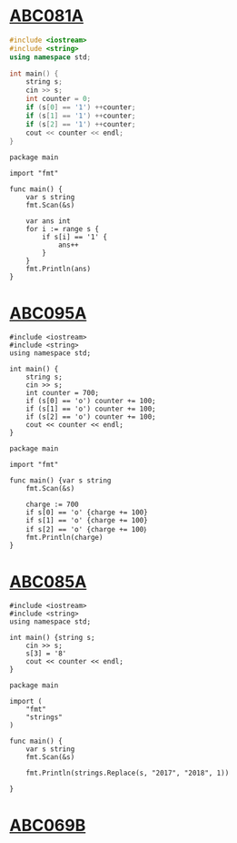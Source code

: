 # [ABC081A](https://atcoder.jp/contests/abc081/tasks/abc081_a)
```c++
#include <iostream>
#include <string>
using namespace std;

int main() {
    string s;
    cin >> s;
    int counter = 0;
    if (s[0] == '1') ++counter;
    if (s[1] == '1') ++counter;
    if (s[2] == '1') ++counter;
    cout << counter << endl;
}
```

```
package main

import "fmt"

func main() {
	var s string
	fmt.Scan(&s)
 
	var ans int
	for i := range s {
		if s[i] == '1' {
			ans++
		}
	}
	fmt.Println(ans)
}
```
# [ABC095A](https://atcoder.jp/contests/abc095/tasks/abc095_a)
```
#include <iostream>
#include <string>
using namespace std;
 
int main() {
    string s;
    cin >> s;
    int counter = 700;
    if (s[0] == 'o') counter += 100;
    if (s[1] == 'o') counter += 100;
    if (s[2] == 'o') counter += 100;
    cout << counter << endl;
}
```
```
package main

import "fmt"

func main() {var s string
	fmt.Scan(&s)
 
	charge := 700
	if s[0] == 'o' {charge += 100}
	if s[1] == 'o' {charge += 100}
	if s[2] == 'o' {charge += 100｝
	fmt.Println(charge)
}
```

# [ABC085A](https://atcoder.jp/contests/abc085/tasks/abc085_a)
```
#include <iostream>
#include <string>
using namespace std;
 
int main() {string s;
    cin >> s;
    s[3] = '8'
    cout << counter << endl;
}
```
```
package main
 
import (
	"fmt"
	"strings"
)
 
func main() {
	var s string
	fmt.Scan(&s)
 
	fmt.Println(strings.Replace(s, "2017", "2018", 1))
 
}
```
# [ABC069B](https://atcoder.jp/contests/abc069/tasks/abc069_b)

